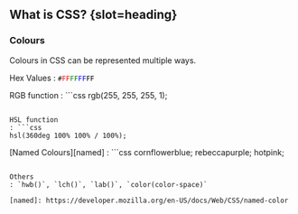 ## What is CSS? {slot=heading}

### Colours

Colours in CSS can be represented multiple ways.

Hex Values
: <code>#<span style="color:red">FF</span><span 
style="color:green">FF</span><span style="color:blue">FF</span><span 
style="color:black">FF</span></code></dd>

RGB function
: ```css
  rgb(255, 255, 255, 1);
  ```

HSL function
: ```css
  hsl(360deg 100% 100% / 100%);
  ```

[Named Colours][named]
: ```css
  cornflowerblue;
  rebeccapurple;
  hotpink;
  ```

Others
: `hwb()`, `lch()`, `lab()`, `color(color-space)`

[named]: https://developer.mozilla.org/en-US/docs/Web/CSS/named-color

